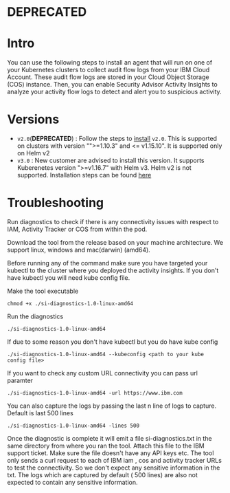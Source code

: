 # DEPRECATED

# Intro
You can use the following steps to install an agent that will run on one of your Kubernetes clusters to collect audit flow logs from your IBM Cloud Account. These audit flow logs are stored in your Cloud Object Storage (COS) instance. Then, you can enable Security Advisor Activity Insights to analyze your activity flow logs to detect and alert you to suspicious activity.

# Versions 
- `v2.0`(**DEPRECATED**) : Follow the steps to [install](https://github.com/ibm-cloud-security/security-advisor-activity-insights/tree/master/v2.0#prerequisites) `v2.0`. This is supported on clusters with version "">=1.10.3" and <= v1.15.10". It is supported only on Helm v2
- `v3.0` : New customer are advised to install this version. It supports Kuberenetes version ">=v1.16.7" with Helm v3. Helm v2 is not supported. Installation steps can be found [here](https://github.com/ibm-cloud-security/security-advisor-activity-insights/tree/master/v3.0#prerequisites)


# Troubleshooting

Run diagnostics to check if there is any connectivity issues with respect to IAM, Activity Tracker or COS from within the pod.

Download the tool from the release based on your machine architecture. We support linux, windows and mac(darwin) (amd64).

Before running any of the command make sure you have targeted your kubectl to the cluster where you deployed the activity insights. If you don't have kubectl you will need kube config file.


Make the tool executable
```
chmod +x ./si-diagnostics-1.0-linux-amd64
```

Run the diagnostics
```
./si-diagnostics-1.0-linux-amd64
```

If due to some reason you don't have kubectl but you do have kube config
```
./si-diagnostics-1.0-linux-amd64 --kubeconfig <path to your kube config file>
```

If you want to check any custom URL connectivity you can pass url paramter
```
./si-diagnostics-1.0-linux-amd64 -url https://www.ibm.com
```

You can also capture the logs by passing the last n line of logs to capture. Default is last 500 lines
```
./si-diagnostics-1.0-linux-amd64 -lines 500
```

Once the diagnostic is complete it will emit a file si-diagnostics.txt in the same directory from where you ran the tool.
Attach this file to the IBM support ticket. Make sure the file doesn't have any API keys etc.
The tool only sends a curl request to each of IBM iam , cos and activity tracker URLs to test the connectivity. So we don't
expect any sensitive information in the txt. The logs which are captured by default ( 500 lines) are also not expected to contain
any sensitive information.

